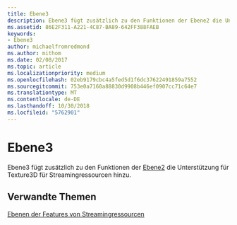 ```yaml
---
title: Ebene3
description: Ebene3 fügt zusätzlich zu den Funktionen der Ebene2 die Unterstützung für Texture3D für Streamingressourcen hinzu.
ms.assetid: 86E2F311-A221-4C87-BA89-642FF388FAEB
keywords:
- Ebene3
author: michaelfromredmond
ms.author: mithom
ms.date: 02/08/2017
ms.topic: article
ms.localizationpriority: medium
ms.openlocfilehash: 02eb9179cbc4a5fed5d1f6dc37622491859a7552
ms.sourcegitcommit: 753e0a7160a88830d9908b446ef0907cc71c64e7
ms.translationtype: MT
ms.contentlocale: de-DE
ms.lasthandoff: 10/30/2018
ms.locfileid: "5762901"
---
```

# <a name="tier-3"></a>Ebene3


Ebene3 fügt zusätzlich zu den Funktionen der [Ebene2](tier-2.md) die Unterstützung für Texture3D für Streamingressourcen hinzu.

## <a name="span-idrelated-topicsspanrelated-topics"></a><span id="related-topics"></span>Verwandte Themen


[Ebenen der Features von Streamingressourcen](streaming-resources-features-tiers.md)

 

 




